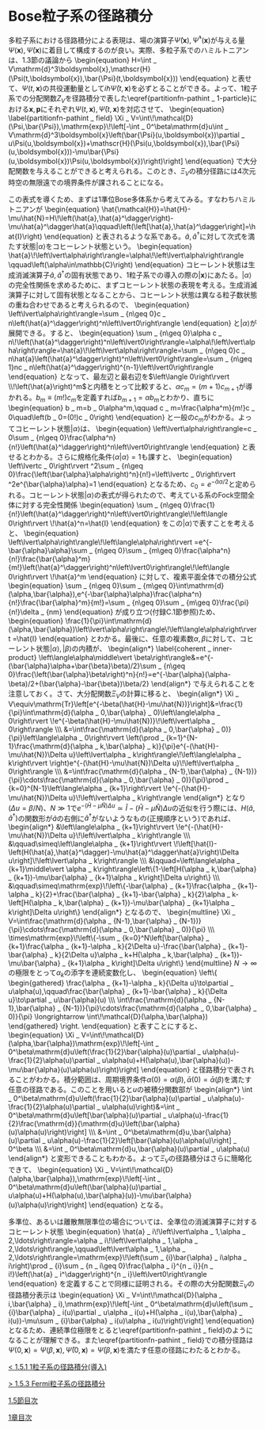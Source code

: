 # Bose粒子系の径路積分
多粒子系における径路積分による表現は、場の演算子$\hat{\Psi}(\boldsymbol{x}),\hat{\Psi}^\dagger(\boldsymbol{x})$が与える量$\Psi(\boldsymbol{x}),\bar{\Psi}(\boldsymbol{x})$に着目して構成するのが良い。実際、多粒子系でのハミルトニアンは、1.3節の議論から
	\begin{equation}
		H=\int _ V\mathrm{d}^3\boldsymbol{x}\,\mathscr{H}(\Psi(t,\boldsymbol{x}),\bar{\Psi}(t,\boldsymbol{x}))
	\end{equation}
と表せて、$\Psi(t,\boldsymbol{x})$の共役運動量として$i\hbar\bar{\Psi}(t,\boldsymbol{x})$を必ずとることができる。よって、1粒子系での分配関数$Z _ V$を径路積分で表した\eqref{partitionfn-pathint _ 1-particle}における$\boldsymbol{x},\boldsymbol{p}$にそれぞれ$\Psi(t,\boldsymbol{x}),\bar{\Psi}(t,\boldsymbol{x})$を対応させて、
	\begin{equation}	\label{partitionfn-pathint _ field}
		\Xi _ V=\int\\!\mathcal{D}(\Psi,\bar{\Psi})\,\mathrm{exp}\\!\left[-\int _ 0^\beta\mathrm{d}u\int _ V\mathrm{d}^3\boldsymbol{x}\left(\bar{\Psi}(u,\boldsymbol{x})\partial _ u\Psi(u,\boldsymbol{x})+\mathscr{H}(\Psi(u,\boldsymbol{x}),\bar{\Psi}(u,\boldsymbol{x}))-\mu\bar{\Psi}(u,\boldsymbol{x})\Psi(u,\boldsymbol{x})\right)\right]
	\end{equation}
で大分配関数を与えることができると考えられる。このとき、$\Xi _ V$の積分径路には4次元時空の無限遠での境界条件が課されることになる。
			
この表式を導くため、まずは1準位Bose多体系から考えてみる。すなわちハミルトニアンが
	\begin{equation}
		\hat{\mathcal{H}}=\hat{H}-\mu\hat{N}=H\\!\left(\hat{a},\hat{a}^\dagger\right)-\mu\hat{a}^\dagger\hat{a}\qquad\left(\left[\hat{a},\hat{a}^\dagger\right]=\hat{I}\right)
	\end{equation}
と表されるような系である。$\hat{a},\hat{a}^\dagger$に対して次式を満たす状態$\left\lvert\alpha\right\rangle$をコヒーレント状態という。
	\begin{equation}
		\hat{a}\\!\left\lvert\alpha\right\rangle=\alpha\\!\left\lvert\alpha\right\rangle \qquad\left(\alpha\in\mathbb{C}\right)
	\end{equation}
コヒーレント状態は生成消滅演算子$\hat{a},\hat{a}^\dagger$の固有状態であり、1粒子系での導入の際の$\left\lvert\boldsymbol{x}\right\rangle$にあたる。$\left\lvert\alpha\right\rangle$の完全性関係を求めるために、まずコヒーレント状態の表現を考える。生成消滅演算子に対して固有状態となることから、コヒーレント状態は異なる粒子数状態の重ね合わせであると考えられるので、
	\begin{equation}
		\left\lvert\alpha\right\rangle=\sum _ {n\geq 0}c _ n\left(\hat{a}^\dagger\right)^n\left\lvert0\right\rangle
	\end{equation}
と$\left\lvert\alpha\right\rangle$が展開できる。すると、
	\begin{equation}
		\sum _ {n\geq 0}\alpha c _ n\\!\left(\hat{a}^\dagger\right)^n\left\lvert0\right\rangle=\alpha\\!\left\lvert\alpha\right\rangle=\hat{a}\\!\left\lvert\alpha\right\rangle=\sum _ {n\geq 0}c _ n\hat{a}\left(\hat{a}^\dagger\right)^n\left\lvert0\right\rangle=\sum _ {n\geq 1}nc _ n\left(\hat{a}^\dagger\right)^{n-1}\left\lvert0\right\rangle
	\end{equation}
となって、最左辺と最右辺を$\left\langle 0\right\rvert \\!\left(\hat{a}\right)^m$と内積をとって比較すると、$\alpha c _ {m}=(m+1)c _ {m+1}$が導かれる。$b _ m\equiv(m!)c _ m$を定義すれば$b _ {m+1}=\alpha b _ m$とわかり、直ちに
	\begin{equation}
		b _ m=b _ 0\alpha^m,\qquad c _ m=\frac{\alpha^m}{m!}c _ 0\quad\left(b _ 0=(0!)c _ 0\right)
	\end{equation}
と一般の$c _ m$がわかる。よってコヒーレント状態$\left\lvert\alpha\right\rangle$は、
	\begin{equation}
		\left\lvert\alpha\right\rangle=c _ 0\sum _ {n\geq 0}\frac{\alpha^n}{n!}\left(\hat{a}^\dagger\right)^n\left\lvert0\right\rangle
	\end{equation}
と表せるとわかる。さらに規格化条件$\left\langle\alpha\middle\vert \alpha\right\rangle=1$も課すと、
	\begin{equation}
		\left\lvertc _ 0\right\rvert ^2\sum _ {n\geq 0}\frac{\left(\bar{\alpha}\alpha\right)^n}{n!}=\left\lvertc _ 0\right\rvert ^2e^{\bar{\alpha}\alpha}=1
	\end{equation}
となるため、$c _ 0=e^{-\bar{\alpha}\alpha/2}$と定められる。コヒーレント状態$\left\lvert\alpha\right\rangle$の表式が得られたので、考えている系のFock空間全体に対する完全性関係
	\begin{equation}
		\sum _ {n\geq 0}\frac{1}{n!}\left(\hat{a}^\dagger\right)^n\left\lvert0\right\rangle\\!\left\langle 0\right\rvert \\!\hat{a}^n=\hat{I}
	\end{equation}
をこの$\left\lvert\alpha\right\rangle$で表すことを考えると、
	\begin{equation}
		\left\lvert\alpha\right\rangle\\!\left\langle\alpha\right\rvert =e^{-\bar{\alpha}\alpha}\sum _ {n\geq 0}\sum _ {m\geq 0}\frac{\alpha^n}{n!}\frac{\bar{\alpha}^m}{m!}\left(\hat{a}^\dagger\right)^n\left\lvert0\right\rangle\\!\left\langle 0\right\rvert \\!\hat{a}^m
	\end{equation}
に対して、複素平面全体での積分公式
	\begin{equation}
		\sum _ {n\geq 0}\sum _ {m\geq 0}\int\mathrm{d}(\alpha,\bar{\alpha})\,e^{-\bar{\alpha}\alpha}\frac{\alpha^n}{n!}\frac{\bar{\alpha}^m}{m!}=\sum _ {n\geq 0}\sum _ {m\geq 0}\frac{\pi}{n!}\delta _ {nm}
	\end{equation}
が成り立つ(付録C.1節参照)ため、
	\begin{equation}
		\frac{1}{\pi}\int\mathrm{d}(\alpha,\bar{\alpha})\left\lvert\alpha\right\rangle\\!\left\langle\alpha\right\rvert =\hat{I}
	\end{equation}
とわかる。最後に、任意の複素数$\alpha,\beta$に対して、コヒーレント状態$\left\lvert\alpha\right\rangle,\left\lvert\beta\right\rangle$の内積が、
	\begin{align\*}	\label{coherent _ inner-product}
		\left\langle\alpha\middle\vert \beta\right\rangle&=e^{-(\bar{\alpha}\alpha+\bar{\beta}\beta)/2}\sum _ {n\geq 0}\frac{\left(\bar{\alpha}\beta\right)^n}{n!}=e^{-\bar{\alpha}(\alpha-\beta)/2+(\bar{\alpha}-\bar{\beta})\beta/2}
	\end{align\*}
で与えられることを注意しておく。さて、大分配関数$\Xi _ V$の計算に移ると、
	\begin{align\*}
		\Xi _ V\equiv\mathrm{Tr}\left[e^{-\beta(\hat{H}-\mu\hat{N})}\right]&=\frac{1}{\pi}\int\mathrm{d}(\alpha _ 0,\bar{\alpha} _ 0)\left\langle\alpha _ 0\right\rvert \\!e^{-\beta(\hat{H}-\mu\hat{N})}\\!\left\lvert\alpha _ 0\right\rangle \\\\\\
		&=\int\frac{\mathrm{d}(\alpha _ 0,\bar{\alpha} _ 0)}{\pi}\left\langle\alpha _ 0\right\rvert \left(\prod _ {k=1}^{N-1}\frac{\mathrm{d}(\alpha _ k,\bar{\alpha} _ k)}{\pi}e^{-(\hat{H}-\mu\hat{N})\Delta u}\left\lvert\alpha _ k\right\rangle\\!\left\langle\alpha _ k\right\rvert \right)e^{-(\hat{H}-\mu\hat{N})\Delta u}\\!\left\lvert\alpha _ 0\right\rangle \\\\\\
		&=\int\frac{\mathrm{d}(\alpha _ {N-1},\bar{\alpha} _ {N-1})}{\pi}\cdots\frac{\mathrm{d}(\alpha _ 0,\bar{\alpha} _ 0)}{\pi}\prod _ {k=0}^{N-1}\left\langle\alpha _ {k+1}\right\rvert \\!e^{-(\hat{H}-\mu\hat{N})\Delta u}\\!\left\lvert\alpha _ k\right\rangle
	\end{align\*}
となり($\Delta u=\beta/N$)、$N\gg 1$で$e^{-(\hat{H}-\mu\hat{N})\Delta u}\simeq\hat{I}-(\hat{H}-\mu\hat{N})\Delta u$の近似を行う際には、$H(\hat{a},\hat{a}^\dagger)$の関数形が$\hat{a}$の右側に$\hat{a}^\dagger$がないようなもの(正規順序という)であれば、
	\begin{align\*}
		&\left\langle\alpha _ {k+1}\right\rvert \\!e^{-(\hat{H}-\mu\hat{N})\Delta u}\\!\left\lvert\alpha _ k\right\rangle \\\\\\
		&\qquad\simeq\left\langle\alpha _ {k+1}\right\rvert \\!\left[\hat{I}-\left(H(\hat{a},\hat{a}^\dagger)-\mu\hat{a}^\dagger\hat{a}\right)\Delta u\right]\\!\left\lvert\alpha _ k\right\rangle \\\\\\
		&\qquad=\left\langle\alpha _ {k+1}\middle\vert \alpha _ k\right\rangle\left\\{1-\left[H(\alpha _ k,\bar{\alpha} _ {k+1})-\mu\bar{\alpha} _ {k+1}\alpha _ k\right]\Delta u\right\\} \\\\\\
		&\qquad\simeq\mathrm{exp}\\!\left\\{-\bar{\alpha} _ {k+1}\frac{\alpha _ {k+1}-\alpha _ k}{2}+\frac{\bar{\alpha} _ {k+1}-\bar{\alpha} _ k}{2}\alpha _ k-\left[H(\alpha _ k,\bar{\alpha} _ {k+1})-\mu\bar{\alpha} _ {k+1}\alpha _ k\right]\Delta u\right\\}
	\end{align\*}
となるので、
	\begin{multline}
		\Xi _ V=\int\frac{\mathrm{d}(\alpha _ {N-1},\bar{\alpha} _ {N-1})}{\pi}\cdots\frac{\mathrm{d}(\alpha _ 0,\bar{\alpha} _ 0)}{\pi} \\\\\\
		\times\mathrm{exp}\\!\left\\{-\sum _ {k=0}^N\left[\bar{\alpha} _ {k+1}\frac{\alpha _ {k+1}-\alpha _ k}{2\Delta u}-\frac{\bar{\alpha} _ {k+1}-\bar{\alpha} _ k}{2\Delta u}\alpha _ k+H(\alpha _ k,\bar{\alpha} _ {k+1})-\mu\bar{\alpha} _ {k+1}\alpha _ k\right]\Delta u\right\\}
	\end{multline}
$N\to\infty$の極限をとって$\alpha _ k$の添字を連続変数化し、
	\begin{equation}
		\left\\{
			\begin{gathered}
				\frac{\alpha _ {k+1}-\alpha _ k}{\Delta u}\to\partial _ u\alpha(u),\qquad\frac{\bar{\alpha} _ {k+1}-\bar{\alpha} _ k}{\Delta u}\to\partial _ u\bar{\alpha}(u) \\\\\\
				\int\frac{\mathrm{d}(\alpha _ {N-1},\bar{\alpha} _ {N-1})}{\pi}\cdots\frac{\mathrm{d}(\alpha _ 0,\bar{\alpha} _ 0)}{\pi} \longrightarrow \int\\!\mathcal{D}(\alpha,\bar{\alpha})
			\end{gathered}
		\right.
	\end{equation}
と表すことにすると、
	\begin{equation}
		\Xi _ V=\int\\!\mathcal{D}(\alpha,\bar{\alpha})\mathrm{exp}\\!\left[-\int _ 0^\beta\mathrm{d}u\left(\frac{1}{2}\bar{\alpha}(u)\partial _ u\alpha(u)-\frac{1}{2}\alpha(u)\partial _ u\alpha(u)+H(\alpha(u),\bar{\alpha}(u))-\mu\bar{\alpha}(u)\alpha(u)\right)\right]
	\end{equation}
と径路積分で表されることがわかる。積分範囲は、周期境界条件$\alpha(0)=\alpha(\beta),\,\bar{\alpha}(0)=\bar{\alpha}(\beta)$を満たす任意の径路である。このことを用いると$u$の被積分関数部が
	\begin{align\*}
		\int _ 0^\beta\mathrm{d}u\left(\frac{1}{2}\bar{\alpha}(u)\partial _ u\alpha(u)-\frac{1}{2}\alpha(u)\partial _ u\alpha(u)\right)&=\int _ 0^\beta\mathrm{d}u\left[\bar{\alpha}(u)\partial _ u\alpha(u)-\frac{1}{2}\frac{\mathrm{d}}{\mathrm{d}u}\left(\bar{\alpha}(u)\alpha(u)\right)\right] \\\\\\
		&=\int _ 0^\beta\mathrm{d}u\,\bar{\alpha}(u)\partial _ u\alpha(u)-\frac{1}{2}\left[\bar{\alpha}(u)\alpha(u)\right] _ 0^\beta \\\\\\
		&=\int _ 0^\beta\mathrm{d}u\,\bar{\alpha}(u)\partial _ u\alpha(u)
	\end{align\*}
と変形できることもわかる。よって$\Xi _ V$の径路積分はさらに簡略化できて、
	\begin{equation}
		\Xi _ V=\int\\!\mathcal{D}(\alpha,\bar{\alpha})\,\mathrm{exp}\\!\left[-\int _ 0^\beta\mathrm{d}u\left(\bar{\alpha}(u)\partial _ u\alpha(u)+H(\alpha(u),\bar{\alpha}(u))-\mu\bar{\alpha}(u)\alpha(u)\right)\right]
	\end{equation}
となる。

多準位、あるいは離散無限準位の場合については、全準位の消滅演算子に対するコヒーレント状態
	\begin{equation}
		\hat{a} _ i\\!\left\lvert\alpha _ 1,\alpha _ 2,\ldots\right\rangle=\alpha _ i\\!\left\lvert\alpha _ 1,\alpha _ 2,\ldots\right\rangle,\qquad\left\lvert\alpha _ 1,\alpha _ 2,\ldots\right\rangle=\mathrm{exp}\\!\left(\sum _ {i}\bar{\alpha} _ i\alpha _ i\right)\prod _ {i}\sum _ {n _ i\geq 0}\frac{\alpha _ i}^{n _ i}}{n _ i!}\left(\hat{a} _ i^\dagger\right)^{n _ i}\left\lvert0\right\rangle
	\end{equation}
を定義することで同様に証明される。その際の大分配関数$\Xi _ V$の径路積分表示は
	\begin{equation}
		\Xi _ V=\int\\!\mathcal{D}(\alpha _ i,\bar{\alpha} _ i)\,\mathrm{exp}\\!\left[-\int _ 0^\beta\mathrm{d}u\left(\sum _ {i}\bar{\alpha} _ i(u)\partial _ u\alpha _ i(u)+H(\alpha _ i(u),\bar{\alpha} _ i(u))-\mu\sum _ {i}\bar{\alpha} _ i(u)\alpha _ i(u)\right)\right]
	\end{equation}
となるため、連続準位極限をとると\eqref{partitionfn-pathint _ field}のようになることが理解できる。また\eqref{partitionfn-pathint _ field}での積分径路は$\Psi(0,\boldsymbol{x})=\Psi(\beta,\boldsymbol{x}),\,\bar{\Psi}(0,\boldsymbol{x})=\bar{\Psi}(\beta,\boldsymbol{x})$を満たす任意の径路にわたるとわかる。

[\< 1.5.1 1粒子系の径路積分(導入)](https://pr440.github.io/manybody-qm/Sec1-5-1)

[\> 1.5.3 Fermi粒子系の径路積分](https://pr440.github.io/manybody-qm/Sec1-5-3)

[1.5節目次](https://pr440.github.io/manybody-qm/Sec1-5)

[1章目次](https://pr440.github.io/manybody-qm/Chap1)